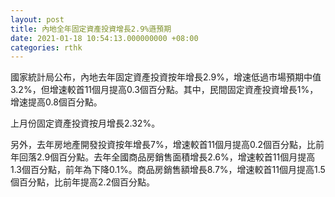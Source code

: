 ```yaml
---
layout: post
title: 內地全年固定資產投資增長2.9%遜預期
date: 2021-01-18 10:54:13.000000000 +08:00
categories: rthk
---
```


國家統計局公布，內地去年固定資產投資按年增長2.9%，增速低過市場預期中值3.2%，但增速較首11個月提高0.3個百分點。其中，民間固定資產投資增長1%，增速提高0.8個百分點。

上月份固定資產投資按月增長2.32%。

另外，去年房地產開發投資按年增長7%，增速較首11個月提高0.2個百分點，比前年回落2.9個百分點。去年全國商品房銷售面積增長2.6%，增速較首11個月提高1.3個百分點，前年為下降0.1%。商品房銷售額增長8.7%，增速較首11個月提高1.5個百分點，比前年提高2.2個百分點。
